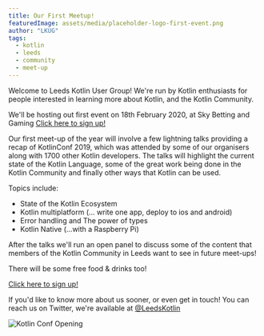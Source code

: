 ```yaml
---
title: Our First Meetup!
featuredImage: assets/media/placeholder-logo-first-event.png
author: "LKUG"
tags:
  - kotlin
  - leeds
  - community
  - meet-up
---
```


Welcome to Leeds Kotlin User Group! We're run by Kotlin enthusiasts for people interested in learning more about Kotlin, and the Kotlin Community. 

We'll be hosting out first event on 18th February 2020, at Sky Betting and Gaming [Click here to sign up!](https://ti.to/leeds-kotlin-user-group/leeds-kotlin-user-group-1st-meetup)

Our first meet-up of the year will involve a few lightning talks providing a recap of KotlinConf 2019, which was attended by some of our organisers along with 1700 other Kotlin developers. The talks will highlight the current state of the Kotlin Language, some of the great work being done in the Kotlin Community and finally other ways that Kotlin can be used.

Topics include:
* State of the Kotlin Ecosystem
* Kotlin multiplatform (... write one app, deploy to ios and android)
* Error handling and The power of types
* Kotlin Native (...with a Raspberry Pi)

After the talks we'll run an open panel to discuss some of the content that members of the Kotlin Community in Leeds want to see in future meet-ups! 

There will be some free food & drinks too!

<a href="https://ti.to/leeds-kotlin-user-group/leeds-kotlin-user-group-1st-meetup">Click here to sign up!</a>

If you'd like to know more about us sooner, or even get in touch! You can reach us on Twitter, we're available at [@LeedsKotlin](https://twitter.com/LeedsKotlin)

<img src="/assets/media/kotlinconf/kotlin-conf-hall1.jpeg"
     alt="Kotlin Conf Opening"
     style="max-width:100%;" />

